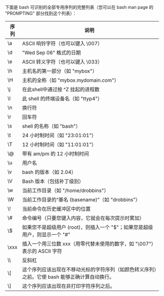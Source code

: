 下面是 bash 可识别的全部专用序列的完整列表（您可以在 bash man page 的 "PROMPTING" 部分找到这个列表）：

序列 | 说明
--- | ---
\\a | ASCII 响铃字符（也可以键入 \007）
\\d | "Wed Sep 06" 格式的日期
\\e | ASCII 转义字符（也可以键入 \033）
\\h | 主机名的第一部分（如 "mybox"）
\\H | 主机的全称（如 "mybox.mydomain.com"）
\\j | 在此shell中通过按 ^Z 挂起的进程数
\\l | 此 shell 的终端设备名（如 "ttyp4"）
\\n | 换行符
\\r | 回车符
\\s | shell 的名称（如 "bash"）
\\t | 24 小时制时间（如 "23:01:01"）
\\T | 12 小时制时间（如 "11:01:01"）
\\@ | 带有 am/pm 的 12 小时制时间
\\u | 用户名
\\v | bash 的版本（如 2.04）
\\V | Bash 版本（包括补丁级别）
\\w | 当前工作目录（如 "/home/drobbins"）
\\W | 当前工作目录的“基名 (basename)”（如 "drobbins"）
\\! | 当前命令在历史缓冲区中的位置
\\# | 命令编号（只要您键入内容，它就会在每次提示时累加）
\\$ | 如果您不是超级用户 (root)，则插入一个 "$"；如果您是超级用户，则显示一个 "#"
\\xxx | 插入一个用三位数 xxx（用零代替未使用的数字，如 "\007"）表示的 ASCII 字符
\\\\ | 反斜杠
\\[ | 这个序列应该出现在不移动光标的字符序列（如颜色转义序列）之前。它使 bash 能够正确计算自动换行。
\\] | 这个序列应该出现在非打印字符序列之后。
